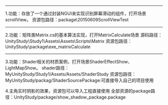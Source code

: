 ****************************************************
1.功能：存放了一个通过封装NGUI来实现识别屏幕滑动的组件，打开场景scrollView。
资源包路径：package\20150609ScrollViewTest

****************************************************
2.功能：矩阵类Matrix.cs的基本算法实现，打开MatrixCalculate场景
源码路径：UnityStudy\Study1\Assets\Assets\Scripts\Matrix
资源包路径：UnityStudy\package\exe_matrixCalculate

****************************************************
3.功能：Shader相关的材质案例，打开场景ShaderEffectShow、LightMapShow。
shader路径：MyUnityStudy/Study1/Assets/Assets/ShaderStudy
资源包路径：MyUnityStudy/packag/ShaderSourcePackage:可直接导入自己的项目使用

4.主角实时阴影的效果，资源包可以导入工程直接使用
全部资源的package路径：UnityStudy/package/show_shadow_package.package